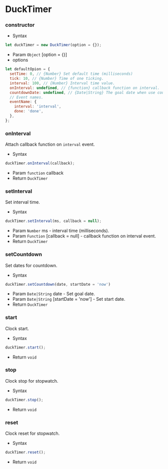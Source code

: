 # DuckTimer

### constructor
- Syntax
```js
let duckTimer = new DuckTimer(option = {});
```
- Param `Object` [option = {}]
- options
```js
let defaultOpion = {
  setTime: 0, // {Number} Set default time (milliseconds)
  tick: 10, // {Number} Time of one ticking.
  interval: 100, // {Number} Interval time value.
  onInterval: undefined, // {function} callback function on interval.
  countdownDate: undefined, // {Date|String} The goal date when use countdown.
  // Event names.
  eventName: {
    interval: 'interval',
    done: 'done',
  },
};
```

### onInterval
Attach callback function on `interval` event.

- Syntax
```js
duckTimer.onInterval(callback);
```
- Param `function` callback
- Return `DuckTimer`

### setInterval
Set interval time.

- Syntax
```js
duckTimer.setInterval(ms, callback = null);
```
- Param `Number` ms - interval time (milliseconds).
- Param `Function` [callback = null] - callback function on interval event.
- Return `DuckTimer`

### setCountdown
Set dates for countdown.

- Syntax
```js
duckTimer.setCountdown(date, startDate = 'now')
```
- Param `Date|String` date - Set goal date.
- Param `Date|String` [startDate = 'now'] - Set start date.
- Return `DuckTimer`

### start
Clock start.

- Syntax
```js
duckTimer.start();
```
- Return `void`

### stop
Clock stop for stopwatch.

- Syntax
```js
duckTimer.stop();
```
- Return `void`

### reset
Clock reset for stopwatch.

- Syntax
```js
duckTimer.reset();
```
- Return `void`
